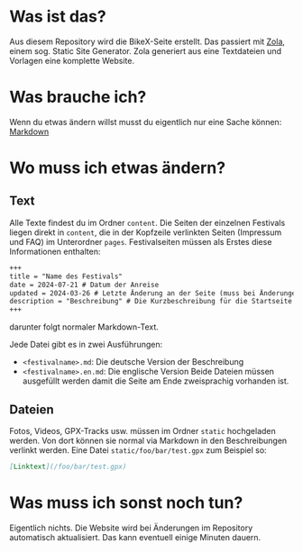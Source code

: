 # Was ist das?
Aus diesem Repository wird die BikeX-Seite erstellt. Das passiert mit [Zola](https://www.getzola.org/), einem sog. Static Site Generator. Zola generiert aus eine Textdateien und Vorlagen eine komplette Website.

# Was brauche ich?
Wenn du etwas ändern willst musst du eigentlich nur eine Sache können:
[Markdown](https://www.markdownguide.org/cheat-sheet/)

# Wo muss ich etwas ändern?
## Text
Alle Texte findest du im Ordner `content`. Die Seiten der einzelnen Festivals liegen direkt in `content`, die in der Kopfzeile verlinkten Seiten (Impressum und FAQ) im Unterordner `pages`. Festivalseiten müssen als Erstes diese Informationen enthalten:
```markdown
+++
title = "Name des Festivals"
date = 2024-07-21 # Datum der Anreise
updated = 2024-03-26 # Letzte Änderung an der Seite (muss bei Änderungen manuell angepasst werden)
description = "Beschreibung" # Die Kurzbeschreibung für die Startseite
+++
```
darunter folgt normaler Markdown-Text.

Jede Datei gibt es in zwei Ausführungen:
- `<festivalname>.md`: Die deutsche Version der Beschreibung
- `<festivalname>.en.md`: Die englische Version
Beide Dateien müssen ausgefüllt werden damit die Seite am Ende zweisprachig vorhanden ist.

## Dateien
Fotos, Videos, GPX-Tracks usw. müssen im Ordner `static` hochgeladen werden. Von dort können sie normal via Markdown in den Beschreibungen verlinkt werden. Eine Datei `static/foo/bar/test.gpx` zum Beispiel so:
```markdown
[Linktext](/foo/bar/test.gpx)
```

# Was muss ich sonst noch tun?
Eigentlich nichts. Die Website wird bei Änderungen im Repository automatisch aktualisiert. Das kann eventuell einige Minuten dauern.
